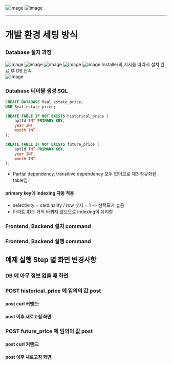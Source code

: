 ![image](https://github.com/vacu9708/aresa_koera_assignment/assets/67142421/2f387d5f-7213-4106-9a2f-d967414b47a2)
![image](https://github.com/vacu9708/aresa_koera_assignment/assets/67142421/de37f726-4294-4511-a7a7-414161e2c167)

---

# 개발 환경 세팅 방식
### Database 설치 과정
![image](https://github.com/vacu9708/aresa_korea_assignment/assets/67142421/9e121753-2e5b-4c8c-8876-40c19d6f3eee)
![image](https://github.com/vacu9708/aresa_korea_assignment/assets/67142421/5d436d73-d310-4ea4-ac21-9aff32c794ce)
![image](https://github.com/vacu9708/aresa_korea_assignment/assets/67142421/d4df3e94-ef59-473e-abae-67426bafb541)
![image](https://github.com/vacu9708/aresa_korea_assignment/assets/67142421/10ac2571-f7ac-4f25-b611-7cda2ee76f6f)
![image](https://github.com/vacu9708/aresa_korea_assignment/assets/67142421/a6b9f808-31ed-4b51-955f-34a59ddc1e43)
Installer의 지시를 따라서 설치 완료 후 DB 접속<br>
![image](https://github.com/vacu9708/aresa_korea_assignment/assets/67142421/70b70c30-c9ba-413f-980c-a5fb33895051)

### Database 테이블 생성 SQL
~~~sql
CREATE DATABASE Real_estate_price;
USE Real_estate_price;

CREATE TABLE IF NOT EXISTS historical_price (
    aptId INT PRIMARY KEY,
    year INT,
    month INT
);

CREATE TABLE IF NOT EXISTS future_price (
    aptId INT PRIMARY KEY,
    year INT,
    month INT
);  
~~~
- Partial dependency, transitive dependency 모두 없어므로 제3 정규화된 table임.
#### primary key에 indexing 자동 적용
- selectivity = cardinality / row 숫자 = 1 -> 선택도가 높음
- 아파트 ID는 거의 바뀌지 않으므로 indexing이 유리함

### Frontend, Backend 설치 command

### Frontend, Backend 실행 command

## 예제 실행 Step 별 화면 변경사항
### DB 에 아무 정보 없을 때 화면

### POST historical_price 에 임의의 값 post
#### post curl 커멘드:
#### post 이후 새로고침 화면:
### POST future_price 에 임의의 값 post
#### post curl 커멘드:
#### post 이후 새로고침 화면:
 
